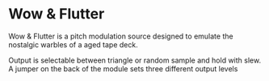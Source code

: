 # Wow & Flutter
Wow &amp; Flutter is a pitch modulation source designed to emulate the nostalgic warbles of a aged tape deck.

Output is selectable between triangle or random sample and hold with slew. A jumper on the back of the module sets three different output levels
